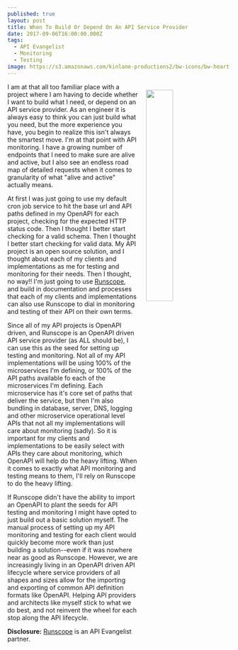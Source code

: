 ```yaml
---
published: true
layout: post
title: When To Build Or Depend On An API Service Provider
date: 2017-09-06T16:00:00.000Z
tags:
  - API Evangelist
  - Monitoring
  - Testing
image: https://s3.amazonaws.com/kinlane-productions2/bw-icons/bw-heart-monitor.png
---
```

<p><a href="http://monitoring.apievangelist.com/"><img src="https://s3.amazonaws.com/kinlane-productions2/bw-icons/bw-heart-monitor.png" align="right" width="35%" style="padding: 15px;" /></a></p>I am at that all too familiar place with a project where I am having to decide whether I want to build what I need, or depend on an API service provider. As an engineer it is always easy to think you can just build what you need, but the more experience you have, you begin to realize this isn't always the smartest move. I'm at that point with API monitoring. I have a growing number of endpoints that I need to make sure are alive and active, but I also see an endless road map of detailed requests when it comes to granularity of what "alive and active" actually means.

At first I was just going to use my default cron job service to hit the base url and API paths defined in my OpenAPI for each project, checking for the expected HTTP status code. Then I thought I better start checking for a valid schema. Then I thought I better start checking for valid data. My API project is an open source solution, and I thought about each of my clients and implementations as me for testing and monitoring for their needs. Then I thought, no way!! I'm just going to use [Runscope](http://apis.how/8nlsropidv), and build in documentation and processes that each of my clients and implementations can also use Runscope to dial in monitoring and testing of their API on their own terms.

Since all of my API projects is OpenAPI driven, and Runscope is an OpenAPI driven API service provider (as ALL should be), I can use this as the seed for setting up testing and monitoring. Not all of my API implementations will be using 100% of the microservices I'm defining, or 100% of the API paths available fo each of the microservices I'm defining. Each microservice has it's core set of paths that deliver the service, but then I'm also bundling in database, server, DNS, logging and other microservice operational level APIs that not all my implementations will care about monitoring (sadly). So it is important for my clients and implementations to be easily select with APIs they care about monitoring, which OpenAPI will help do the heavy lifting. When it comes to exactly what API monitoring and testing means to them, I'll rely on Runscope to do the heavy lifting.

If Runscope didn't have the ability to import an OpenAPI to plant the seeds for API testing and monitoring I might have opted to just build out a basic solution myself. The manual process of setting up my API monitoring and testing for each client would quickly become more work than just building a solution--even if it was nowhere near as good as Runscope. However, we are increasingly living in an OpenAPI driven API lifecycle where service providers of all shapes and sizes allow for the importing and exporting of common API definition formats like OpenAPI. Helping API providers and architects like myself stick to what we do best, and not reinvent the wheel for each stop along the API lifecycle.

**Disclosure:** [Runscope](http://apis.how/8nlsropidv) is an API Evangelist partner.
